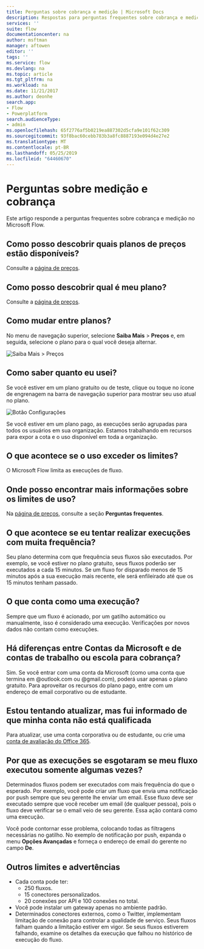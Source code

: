 ```yaml
---
title: Perguntas sobre cobrança e medição | Microsoft Docs
description: Respostas para perguntas frequentes sobre cobrança e medição no Microsoft Flow
services: ''
suite: flow
documentationcenter: na
author: msftman
manager: aftowen
editor: ''
tags: ''
ms.service: flow
ms.devlang: na
ms.topic: article
ms.tgt_pltfrm: na
ms.workload: na
ms.date: 11/21/2017
ms.author: deonhe
search.app:
- Flow
- Powerplatform
search.audienceType:
- admin
ms.openlocfilehash: 65f2776af5b0219ea887302d5cfa9e101f62c309
ms.sourcegitcommit: 93f8bac60cebb783b3a8fc8887193e094d4e27e2
ms.translationtype: MT
ms.contentlocale: pt-BR
ms.lasthandoff: 05/25/2019
ms.locfileid: "64460670"
---
```

# <a name="billing-and-metering-questions"></a>Perguntas sobre medição e cobrança

Este artigo responde a perguntas frequentes sobre cobrança e medição no Microsoft Flow.

## <a name="where-can-i-find-out-what-pricing-plans-are-available"></a>Como posso descobrir quais planos de preços estão disponíveis?

Consulte a [página de preços](https://flow.microsoft.com/pricing/).

## <a name="where-can-i-find-out-what-my-plan-is"></a>Como posso descobrir qual é meu plano?

Consulte a [página de preços](https://flow.microsoft.com/pricing/).

## <a name="how-do-i-switch-plans"></a>Como mudar entre planos?

No menu de navegação superior, selecione **Saiba Mais** > **Preços** e, em seguida, selecione o plano para o qual você deseja alternar.

![Saiba Mais > Preços](./media/billing-questions/learn-pricing.png)

## <a name="how-do-i-know-how-much-ive-used"></a>Como saber quanto eu usei?

Se você estiver em um plano gratuito ou de teste, clique ou toque no ícone de engrenagem na barra de navegação superior para mostrar seu uso atual no plano. 

![Botão Configurações](./media/billing-questions/settings.png)

Se você estiver em um plano pago, as execuções serão agrupadas para todos os usuários em sua organização. Estamos trabalhando em recursos para expor a cota e o uso disponível em toda a organização.

## <a name="what-happens-if-my-usage-exceeds-the-limits"></a>O que acontece se o uso exceder os limites?

O Microsoft Flow limita as execuções de fluxo.

## <a name="where-can-i-find-more-information-regarding-the-usage-limits"></a>Onde posso encontrar mais informações sobre os limites de uso?

Na [página de preços](https://flow.microsoft.com/pricing/), consulte a seção **Perguntas frequentes**.

## <a name="what-happens-if-i-try-to-execute-runs-too-frequently"></a>O que acontece se eu tentar realizar execuções com muita frequência?

Seu plano determina com que frequência seus fluxos são executados. Por exemplo, se você estiver no plano gratuito, seus fluxos poderão ser executados a cada 15 minutos. Se um fluxo for disparado menos de 15 minutos após a sua execução mais recente, ele será enfileirado até que os 15 minutos tenham passado.

## <a name="what-counts-as-a-run"></a>O que conta como uma execução?

Sempre que um fluxo é acionado, por um gatilho automático ou manualmente, isso é considerado uma execução. Verificações por novos dados não contam como execuções.

## <a name="are-there-differences-between-microsoft-accounts-and-work-or-school-accounts-for-billing"></a>Há diferenças entre Contas da Microsoft e de contas de trabalho ou escola para cobrança?

Sim. Se você entrar com uma conta da Microsoft (como uma conta que termina em @outlook.com ou @gmail.com), poderá usar apenas o plano gratuito. Para aproveitar os recursos do plano pago, entre com um endereço de email corporativo ou de estudante.

## <a name="im-trying-to-upgrade-but-im-told-my-account-isnt-eligible"></a>Estou tentando atualizar, mas fui informado de que minha conta não está qualificada

Para atualizar, use uma conta corporativa ou de estudante, ou crie uma [conta de avaliação do Office 365](https://powerbi.microsoft.com/documentation/powerbi-admin-signing-up-for-power-bi-with-a-new-office-365-trial/).

## <a name="why-did-i-run-out-of-runs-when-my-flow-only-ran-a-few-times"></a>Por que as execuções se esgotaram se meu fluxo executou somente algumas vezes?

Determinados fluxos podem ser executados com mais frequência do que o esperado. Por exemplo, você pode criar um fluxo que envia uma notificação por push sempre que seu gerente lhe enviar um email. Esse fluxo deve ser executado sempre que você receber um email (de qualquer pessoa), pois o fluxo deve verificar se o email veio de seu gerente. Essa ação contará como uma execução.

Você pode contornar esse problema, colocando todas as filtragens necessárias no gatilho. No exemplo de notificação por push, expanda o menu **Opções Avançadas** e forneça o endereço de email do gerente no campo **De**.

## <a name="other-limits-and-caveats"></a>Outros limites e advertências

* Cada conta pode ter:
  * 250 fluxos.
  * 15 conectores personalizados.
  * 20 conexões por API e 100 conexões no total.
* Você pode instalar um gateway apenas no ambiente padrão.
* Determinados conectores externos, como o Twitter, implementam limitação de conexão para controlar a qualidade de serviço. Seus fluxos falham quando a limitação estiver em vigor. Se seus fluxos estiverem falhando, examine os detalhes da execução que falhou no histórico de execução do fluxo.
